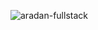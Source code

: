 ![aradan-fullstack](https://github.com/aslan-asilon31/aradan_laravel_postgresql/assets/116990574/1f19c1be-2a18-4fc3-8007-863da2f5c336)